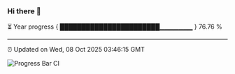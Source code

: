 ### Hi there 👋

⏳ Year progress { ███████████████████████▁▁▁▁▁▁▁ } 76.76 %

---

⏰ Updated on Wed, 08 Oct 2025 03:46:15 GMT

![Progress Bar CI](https://github.com/IshwaranRudhara/GIT-ACTION/workflows/Progress%20Bar%20CI/badge.svg)
